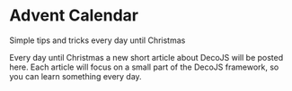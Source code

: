 <meta name="title" content="Advent Calendar - DecoJS">

<div class="jumbotron">
  <h1>Advent Calendar</h1>
  <p>Simple tips and tricks every day until Christmas
</div>
    
Every day until Christmas a new short article about DecoJS will be posted here. Each article will focus on a small part of the DecoJS framework, so you can learn something every day. 
